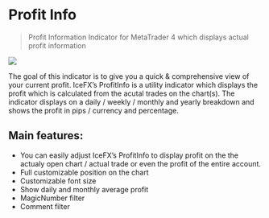 # Profit Info
> Profit Information Indicator for MetaTrader 4 which displays actual profit information

[![](http://www.icefx.eu/wp-content/uploads/profitinfo_main-1024x859.png)](http://www.icefx.eu/profitinfo/)

The goal of this indicator is to give you a quick & comprehensive view of your current profit. IceFX’s ProfitInfo is a utility indicator which displays the profit which is calculated from the acutal trades on the chart(s). The indicator displays on a daily / weekly / monthly and yearly breakdown and shows the profit in pips / currency and percentage.

## Main features:
* You can easily adjust IceFX’s ProfitInfo to display profit on the the actualy open chart / actual trade or even the profit of the entire account.
* Full customizable position on the chart
* Customizable font size
* Show daily and monthly average profit
* MagicNumber filter
* Comment filter
